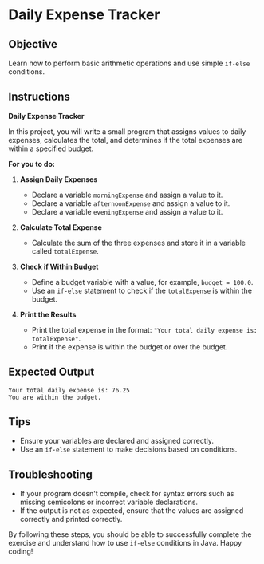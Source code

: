 # Daily Expense Tracker

## Objective
Learn how to perform basic arithmetic operations and use simple `if-else` conditions.

## Instructions

**Daily Expense Tracker**

In this project, you will write a small program that assigns values to daily expenses, calculates the total, and determines if the total expenses are within a specified budget.

**For you to do:**

1. **Assign Daily Expenses**
   - Declare a variable `morningExpense` and assign a value to it.
   - Declare a variable `afternoonExpense` and assign a value to it.
   - Declare a variable `eveningExpense` and assign a value to it.

2. **Calculate Total Expense**
   - Calculate the sum of the three expenses and store it in a variable called `totalExpense`.

3. **Check if Within Budget**
   - Define a budget variable with a value, for example, `budget = 100.0`.
   - Use an `if-else` statement to check if the `totalExpense` is within the budget.

4. **Print the Results**
   - Print the total expense in the format: `"Your total daily expense is: totalExpense"`.
   - Print if the expense is within the budget or over the budget.

## Expected Output
```
Your total daily expense is: 76.25
You are within the budget.
```

## Tips
- Ensure your variables are declared and assigned correctly.
- Use an `if-else` statement to make decisions based on conditions.

## Troubleshooting
- If your program doesn't compile, check for syntax errors such as missing semicolons or incorrect variable declarations.
- If the output is not as expected, ensure that the values are assigned correctly and printed correctly.

By following these steps, you should be able to successfully complete the exercise and understand how to use `if-else` conditions in Java. Happy coding!
